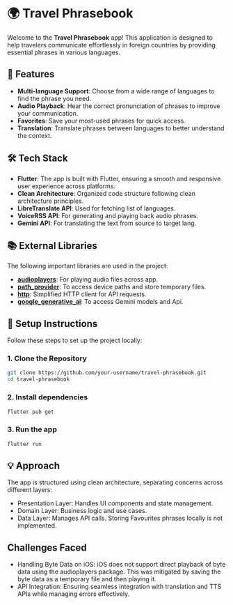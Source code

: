 # 🌍 Travel Phrasebook

Welcome to the **Travel Phrasebook** app! This application is designed to help travelers communicate effortlessly in foreign countries by providing essential phrases in various languages.

## 🚀 Features

- **Multi-language Support**: Choose from a wide range of languages to find the phrase you need.
- **Audio Playback**: Hear the correct pronunciation of phrases to improve your communication.
- **Favorites**: Save your most-used phrases for quick access.
- **Translation**: Translate phrases between languages to better understand the context.

## 🛠️ Tech Stack

- **Flutter**: The app is built with Flutter, ensuring a smooth and responsive user experience across platforms.
- **Clean Architecture**: Organized code structure following clean architecture principles.
- **LibreTranslate API**: Used for fetching list of languages.
- **VoiceRSS API**: For generating and playing back audio phrases.
- **Gemini API**: For translating the text from source to target lang. 

## 📚 External Libraries

The following important libraries are used in the project:

- **[audioplayers](https://pub.dev/packages/audioplayers)**: For playing audio files across app.
- **[path_provider](https://pub.dev/packages/path_provider)**: To access device paths and store temporary files.
- **[http](https://pub.dev/packages/http)**: Simplified HTTP client for API requests.
- **[google_generative_ai](https://pub.dev/packages/google_generative_ai)**: To access Gemini models and Api.

## 📝 Setup Instructions

Follow these steps to set up the project locally:

### 1. Clone the Repository

```bash
git clone https://github.com/your-username/travel-phrasebook.git
cd travel-phrasebook
```
### 2. Install dependencies

```bash
flutter pub get
```
### 3. Run the app 

```bash
flutter run
```

## 💡 Approach

The app is structured using clean architecture, separating concerns across different layers:

- Presentation Layer: Handles UI components and state management.
- Domain Layer: Business logic and use cases.
- Data Layer: Manages API calls. Storing Favourites phrases locally is not implemented.

## Challenges Faced

- Handling Byte Data on iOS: iOS does not support direct playback of byte data using the audioplayers package. This was mitigated by saving the byte data as a temporary file and then playing it.
- API Integration: Ensuring seamless integration with translation and TTS APIs while managing errors effectively.


